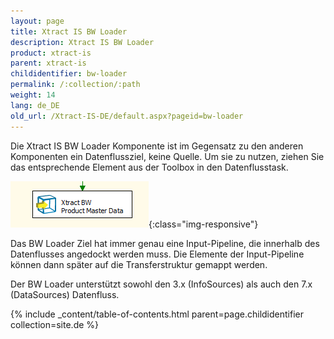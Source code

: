 ```yaml
---
layout: page
title: Xtract IS BW Loader
description: Xtract IS BW Loader
product: xtract-is
parent: xtract-is
childidentifier: bw-loader
permalink: /:collection/:path
weight: 14
lang: de_DE
old_url: /Xtract-IS-DE/default.aspx?pageid=bw-loader
---
```


Die Xtract IS BW Loader Komponente ist im Gegensatz zu den anderen Komponenten ein Datenflussziel, keine Quelle. Um sie zu nutzen, ziehen Sie das entsprechende Element aus der Toolbox in den Datenflusstask.

![BWLoader](/img/content/BWLoader.png){:class="img-responsive"}

Das BW Loader Ziel hat immer genau eine Input-Pipeline, die innerhalb des Datenflusses angedockt werden muss. Die Elemente der Input-Pipeline können dann später auf die Transferstruktur gemappt werden.

Der BW Loader unterstützt sowohl den 3.x (InfoSources) als auch den 7.x (DataSources) Datenfluss.

{% include _content/table-of-contents.html parent=page.childidentifier collection=site.de %}